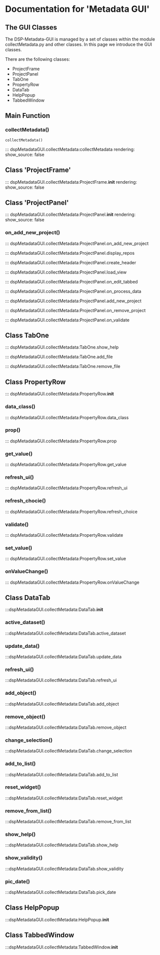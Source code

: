 # Documentation for 'Metadata GUI'

## The GUI Classes

The DSP-Metadata-GUI is managed by a set of classes within the module collectMetadata.py and other
classes. In this page we introduce the GUI classes.

There are the following classes:

- ProjectFrame
- ProjectPanel
- TabOne
- PropertyRow
- DataTab
- HelpPopup
- TabbedWindow


<!-- The Class ProjectFrame manages the frame with the menu bar. A runner class 
(not shown here) collectMetadata() launches the app. -->

<!-- In the mkdocstrings documentation (Usage, etc.) the path to the class is given as
    ::: collectMetadata.ProjectFrame and explicitly allows to address a Class. 
    In this directive there are two mistakes: Between the module and the Class there
    should be a colon, and classes may not be addressed. You must mention the function,
    otherwise it does not work, at least for me it did never work... -->

## Main Function

### collectMetadata()

`collectMetadata()`

::: dspMetadataGUI.collectMetadata:collectMetadata
    rendering:
        show_source: false

## Class 'ProjectFrame'

::: dspMetadataGUI.collectMetadata:ProjectFrame.__init__
    rendering:
        show_source: false

<!-- ### create_menu()

::: dspMetadataGUI.collectMetadata:ProjectFrame.create_menu

### on_save()

::: dspMetadataGUI.collectMetadata:ProjectFrame.on_save -->

## Class 'ProjectPanel'
<!-- 
This class manages the window content. It displays a list of projects, which are selectable
and provides an edit button. -->
::: dspMetadataGUI.collectMetadata:ProjectPanel.__init__
    rendering:
        show_source: false

### on_add_new_project()

::: dspMetadataGUI.collectMetadata:ProjectPanel.on_add_new_project

::: dspMetadataGUI.collectMetadata:ProjectPanel.display_repos

::: dspMetadataGUI.collectMetadata:ProjectPanel.create_header

::: dspMetadataGUI.collectMetadata:ProjectPanel.load_view

::: dspMetadataGUI.collectMetadata:ProjectPanel.on_edit_tabbed

::: dspMetadataGUI.collectMetadata:ProjectPanel.on_process_data

::: dspMetadataGUI.collectMetadata:ProjectPanel.add_new_project

::: dspMetadataGUI.collectMetadata:ProjectPanel.on_remove_project

::: dspMetadataGUI.collectMetadata:ProjectPanel.on_validate

## Class TabOne

::: dspMetadataGUI.collectMetadata:TabOne.show_help

::: dspMetadataGUI.collectMetadata:TabOne.add_file

::: dspMetadataGUI.collectMetadata:TabOne.remove_file

## Class PropertyRow

::: dspMetadataGUI.collectMetadata:PropertyRow.__init__

### data_class() 

::: dspMetadataGUI.collectMetadata:PropertyRow.data_class

### prop()

::: dspMetadataGUI.collectMetadata:PropertyRow.prop

### get_value()

::: dspMetadataGUI.collectMetadata:PropertyRow.get_value

### refresh_ui()

::: dspMetadataGUI.collectMetadata:PropertyRow.refresh_ui

### refresh_chocie()

::: dspMetadataGUI.collectMetadata:PropertyRow.refresh_choice

### validate()

::: dspMetadataGUI.collectMetadata:PropertyRow.validate

### set_value()

::: dspMetadataGUI.collectMetadata:PropertyRow.set_value

### onValueChange()

::: dspMetadataGUI.collectMetadata:PropertyRow.onValueChange

## Class DataTab

:::dspMetadataGUI.collectMetadata:DataTab.__init__

### active_dataset()

:::dspMetadataGUI.collectMetadata:DataTab.active_dataset

### update_data()

:::dspMetadataGUI.collectMetadata:DataTab.update_data

### refresh_ui()

:::dspMetadataGUI.collectMetadata:DataTab.refresh_ui

### add_object()

:::dspMetadataGUI.collectMetadata:DataTab.add_object

### remove_object()

:::dspMetadataGUI.collectMetadata:DataTab.remove_object

### change_selection()

:::dspMetadataGUI.collectMetadata:DataTab.change_selection

### add_to_list()

:::dspMetadataGUI.collectMetadata:DataTab.add_to_list

### reset_widget()

:::dspMetadataGUI.collectMetadata:DataTab.reset_widget

### remove_from_list()

:::dspMetadataGUI.collectMetadata:DataTab.remove_from_list

### show_help()

:::dspMetadataGUI.collectMetadata:DataTab.show_help

### show_validity()

:::dspMetadataGUI.collectMetadata:DataTab.show_validity

### pic_date()

:::dspMetadataGUI.collectMetadata:DataTab.pick_date

## Class HelpPopup

:::dspMetadataGUI.collectMetadata:HelpPopup.__init__

## Class TabbedWindow

:::dspMetadataGUI.collectMetadata:TabbedWindow.__init__
